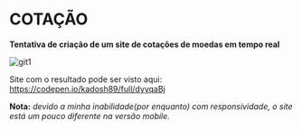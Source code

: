 # COTAÇÃO

**Tentativa de criação de um site de cotações de moedas em tempo real**

![git1](https://user-images.githubusercontent.com/43101746/70052716-a4b66400-15b2-11ea-82dd-727c65d67253.png)


Site com o resultado pode ser visto aqui:
https://codepen.io/kadosh89/full/dyyqaBj


**Nota:** *devido a minha inabilidade(por enquanto) com responsividade, o site está um pouco diferente na versão mobile.*
